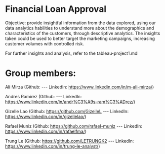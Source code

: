 # Financial Loan Approval
Objective: provide insightful information from the data explored, using our data analytics habilities to understand more about the demographics and characteristics of the customers, through descriptive analytics. The insights taken could be used to better target the marketing campaigns, increasing customer volumes with controlled risk.

For further insights and analysis, refer to the tableau-project1.md

# Group members:

Ali Mirza (Github:   --- LinkedIn: https://www.linkedin.com/in/m-ali-mirza/)

Andres Ramirez (Github:   --- LinkedIn: https://www.linkedin.com/in/andr%C3%A9s-ram%C3%ADrez/)

Gizelle Lao (Github: https://github.com/GizelleL  --- LinkedIn: https://www.linkedin.com/in/gizellelao/)

Rafael Muniz (Github: https://github.com/rafael-muniz  --- LinkedIn: https://www.linkedin.com/in/rafaelfma/)

Trung Le (Github: https://github.com/LETRUNGK2  --- LinkedIn: https://www.linkedin.com/in/trung-le-analyst/)

